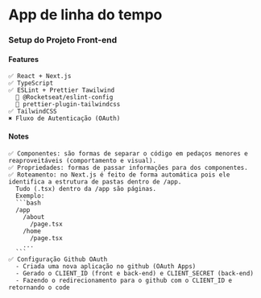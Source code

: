 # App de linha do tempo

  ### Setup do Projeto Front-end

  #### Features
  
    ✅ React + Next.js
    ✅ TypeScript
    ✅ ESLint + Prettier Tawilwind
      🚀 @Rocketseat/eslint-config
      🚀 prettier-plugin-tailwindcss
    ✅ TailwindCSS
    ✖ Fluxo de Autenticação (OAuth)
  
  #### Notes
    ✅ Componentes: são formas de separar o código em pedaços menores e reaproveitáveis (comportamento e visual).
    ✅ Propriedades: formas de passar informações para dos componentes.
    ✅ Roteamento: no Next.js é feito de forma automática pois ele identifica a estrutura de pastas dentro de /app. 
      Tudo (.tsx) dentro da /app são páginas.
      Exemplo:
      ```bash
      /app
        /about
          /page.tsx
        /home
          /page.tsx
        ...
      ```
    ✅ Configuração Github OAuth
      - Criada uma nova aplicação no github (OAuth Apps)
      - Gerado o CLIENT_ID (front e back-end) e CLIENT_SECRET (back-end)
      - Fazendo o redirecionamento para o github com o CLIENT_ID e retornando o code

